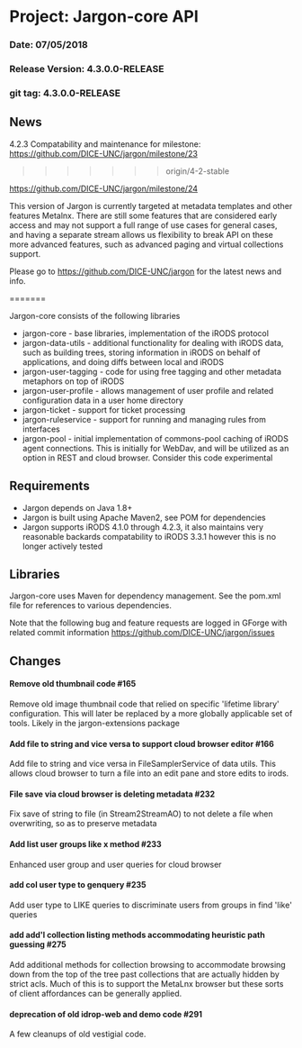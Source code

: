 # Project: Jargon-core API

### Date: 07/05/2018
### Release Version: 4.3.0.0-RELEASE
### git tag: 4.3.0.0-RELEASE

## News

4.2.3 Compatability and maintenance
for milestone: https://github.com/DICE-UNC/jargon/milestone/23
>>>>>>> origin/4-2-stable

https://github.com/DICE-UNC/jargon/milestone/24

This version of Jargon is currently targeted at metadata templates and other features  Metalnx.  There are still some features that are considered early access and may not support a full range
of use cases for general cases, and having a separate stream allows us flexibility to break API on these more advanced features, such as advanced paging and virtual collections support.

Please go to https://github.com/DICE-UNC/jargon for the latest news and info.

=======

Jargon-core consists of the following libraries

* jargon-core - base libraries, implementation of the iRODS protocol
* jargon-data-utils - additional functionality for dealing with iRODS data, such as building trees, storing information in iRODS on behalf of applications, and doing diffs between local and iRODS
* jargon-user-tagging - code for using free tagging and other metadata metaphors on top of iRODS
* jargon-user-profile - allows management of user profile and related configuration data in a user home directory
* jargon-ticket - support for ticket processing
* jargon-ruleservice - support for running and managing rules from interfaces
* jargon-pool - initial implementation of commons-pool caching of iRODS agent connections.  This is initially for WebDav, and will be utilized as an option in REST and cloud browser.  Consider this code experimental

## Requirements

* Jargon depends on Java 1.8+
* Jargon is built using Apache Maven2, see POM for dependencies
* Jargon supports iRODS 4.1.0 through 4.2.3, it also maintains very reasonable backards compatability to iRODS 3.3.1 however this is no longer actively tested

## Libraries

Jargon-core uses Maven for dependency management.  See the pom.xml file for references to various dependencies.

Note that the following bug and feature requests are logged in GForge with related commit information https://github.com/DICE-UNC/jargon/issues

## Changes


#### Remove old thumbnail code #165

Remove old image thumbnail code that relied on specific 'lifetime library' configuration.  This will later be replaced by a more globally applicable set of tools.  Likely in the jargon-extensions package

####  Add file to string and vice versa to support cloud browser editor #166

Add file to string and vice versa in FileSamplerService of data utils.  This allows cloud browser to turn a file into an edit pane and store edits to irods.

#### File save via cloud browser is deleting metadata #232

Fix save of string to file (in Stream2StreamAO) to not delete a file when overwriting, so as to preserve metadata

#### Add list user groups like x method #233

Enhanced user group and user queries for cloud browser

#### add col user type to genquery #235

Add user type to LIKE queries to discriminate users from groups in find 'like' queries

#### add add'l collection listing methods accommodating heuristic path guessing #275

Add additional methods for collection browsing to accommodate browsing down from the top of the tree past
collections that are actually hidden by strict acls. Much of this is to support the MetaLnx browser but these sorts of client
affordances can be generally applied.

#### deprecation of old idrop-web and demo code #291

A few cleanups of old vestigial code.
